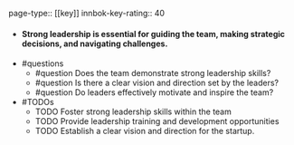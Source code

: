 page-type:: [[key]]
innbok-key-rating:: 40
- #### Strong leadership is essential for guiding the team, making strategic decisions, and navigating challenges.
- #questions
  - #question Does the team demonstrate strong leadership skills?
  - #question Is there a clear vision and direction set by the leaders?
  - #question Do leaders effectively motivate and inspire the team?
- #TODOs
  - TODO Foster strong leadership skills within the team
  - TODO  Provide leadership training and development opportunities
  - TODO  Establish a clear vision and direction for the startup.



